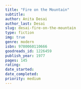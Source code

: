 ```yaml
---
title: "Fire on the Mountain"
subtitle: 
author: Anita Desai
author_last: Desai
slug: desai-fire-on-the-mountain
type: fiction
img: true
genre: modern
isbn: 9780060110666
goodreads_id: 1226459
publish_year: 1977
pages: 145
rating: 
date_started:
date_completed:
priority: medium
---
```

